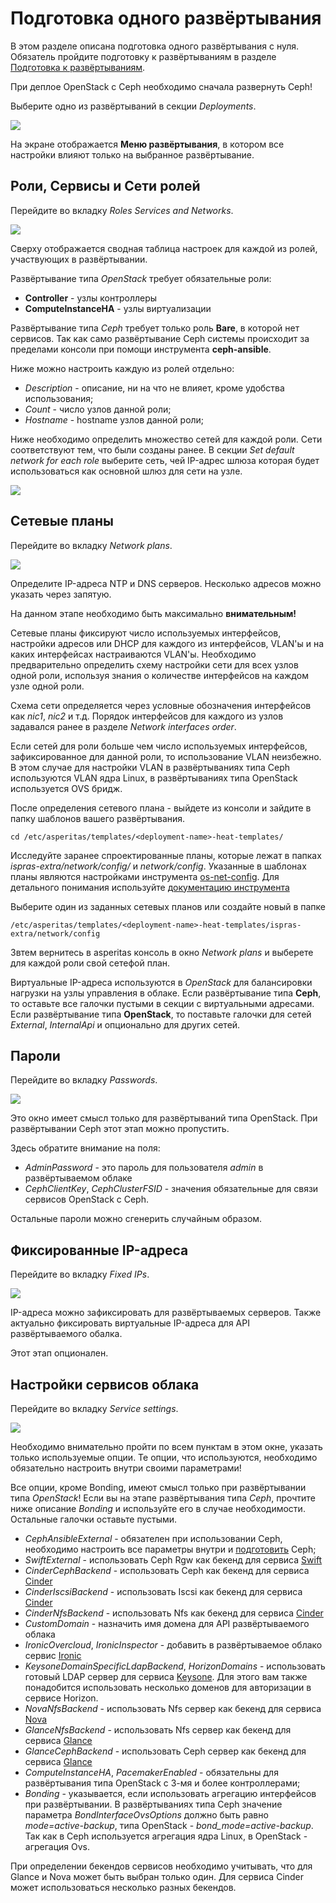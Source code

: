 # Подготовка одного развёртывания

В этом разделе описана подготовка одного развёртывания с нуля. 
Обязатель пройдите подготовку к развёртываниям в разделе [Подготовка к развёртываниям](full-deployment-init).

При деплое OpenStack с Ceph необходимо сначала развернуть Ceph!

Выберите одно из развёртываний в секции _Deployments_.

![](../../images/stack-menu.png)

На экране отображается **Меню развёртывания**, в котором все настройки влияют только на выбранное развёртывание. 

## Роли, Сервисы и Сети ролей 

Перейдите во вкладку _Roles Services and Networks_. 

![](../../images/roles-networks.png)

Сверху отображается сводная таблица настроек для каждой из ролей, участвующих в развёртывании.

Развёртывание типа _OpenStack_ требует обязательные роли:

* **Controller** - узлы контроллеры 
* **ComputeInstanceHA** - узлы виртуализации

Развёртывание типа _Ceph_ требует только роль **Bare**, в которой нет сервисов. 
Так как само развёртывание Ceph системы происходит за пределами консоли при помощи инструмента **ceph-ansible**.

Ниже можно настроить каждую из ролей отдельно:
* _Description_ - описание, ни на что не влияет, кроме удобства использования; 
* _Count_ - число узлов данной роли;
* _Hostname_ - hostname узлов данной роли;

Ниже необходимо определить множество сетей для каждой роли. Сети соответствуют тем, что были созданы ранее.
В секции _Set default network for each role_ выберите сеть, чей IP-адрес шлюза которая будет использоваться как основной шлюз для сети на узле.  

![](../../images/roles-networks-2.png)

## Сетевые планы

Перейдите во вкладку _Network plans_. 

![](../../images/network-plans.png)

Определите IP-адреса NTP и DNS серверов. Несколько адресов можно указать через запятую. 

На данном этапе необходимо быть максимально **внимательным!**

Сетевые планы фиксируют число используемых интерфейсов, настройки адресов или DHCP для каждого из интерфейсов, VLAN'ы и на каких интерфейсах настраиваются VLAN'ы. 
Необходимо предварительно определить схему настройки сети для всех узлов одной роли, используя знания о количестве интерфейсов на каждом узле одной роли.

Схема сети определяется через условные обозначения интерфейсов как _nic1_, _nic2_ и т.д. 
Порядок интерфейсов для каждого из узлов задавался ранее в разделе _Network interfaces order_. 

Если сетей для роли больше чем число используемых интерфейсов, зафиксированное для данной роли, то использование VLAN неизбежно.
В этом случае для настройки VLAN в развёртываниях типа Ceph используются VLAN ядра Linux, в развёртываниях типа OpenStack используется OVS бридж. 

После определения сетевого плана - выйдете из консоли и зайдите в папку шаблонов вашего развёртывания. 
~~~shell
cd /etc/asperitas/templates/<deployment-name>-heat-templates/
~~~

Исследуйте заранее спроектированные планы, которые лежат в папках _ispras-extra/network/config/_ и _network/config_. 
Указанные в шаблонах планы являются настройками инструмента [os-net-config](https://docs.openstack.org/os-net-config/). 
Для детального понимания используйте [документацию инструмента](https://docs.openstack.org/os-net-config/latest/config.html)

Выберите один из заданных сетевых планов или создайте новый в папке 
~~~shell
/etc/asperitas/templates/<deployment-name>-heat-templates/ispras-extra/network/config
~~~

Звтем вернитесь в asperitas консоль в окно _Network plans_ и выберете для каждой роли свой сетефой план.

Виртуальные IP-адреса используются в _OpenStack_ для балансировки нагрузки на узлы управления в облаке. 
Если развёртывание типа **Ceph**, то оставьте все галочки пустыми в секции с виртуальными адресами. 
Если развёртывание типа **OpenStack**, то поставьте галочки для сетей _External_, _InternalApi_ и опционально для других сетей.

## Пароли 

Перейдите во вкладку _Passwords_.

![](../../images/passwords.png)

Это окно имеет смысл только для развёртываний типа OpenStack. При развёртывании Ceph этот этап можно пропустить.

Здесь обратите внимание на поля: 
* _AdminPassword_ - это пароль для пользователя _admin_ в развёртываемом облаке
* _CephClientKey_, _CephClusterFSID_ - значения обязательные для связи сервисов OpenStack с Ceph. 

Остальные пароли можно сгенерить случайным образом.

## Фиксированные IP-адреса

Перейдите во вкладку _Fixed IPs_.

![](../../images/fixed-ips.png)

IP-адреса можно зафиксировать для развёртываемых серверов. Также актуально фиксировать виртуальные IP-адреса для API развёртываемого обалка. 

Этот этап опционален.

## Настройки сервисов облака 

Перейдите во вкладку _Service settings_.

![](../../images/service-settings.png)

Необходимо внимательно пройти по всем пунктам в этом окне, указать только используемые опции. 
Те опции, что используются, необходимо обязательно настроить внутри своими параметрами! 

Все опции, кроме Bonding, имеют смысл только при развёртывании типа _OpenStack_! 
Если вы на этапе развёртывания типа _Ceph_, прочтите ниже описание _Bonding_ и используйте его в случае необходимости. Остальные галочки оставьте пустыми. 

* _CephAnsibleExternal_ - обязателен при использовании Ceph, необходимо настроить все параметры внутри и [подготовить](https://access.redhat.com/documentation/en-us/red_hat_openstack_platform/16.2/html/integrating_an_overcloud_with_an_existing_red_hat_ceph_storage_cluster/assembly-preparing-overcloud-nodes_existing-ceph#proc-configuring-the-existing-ceph-storage-cluster_preparing-overcloud-nodes) Ceph;
* _SwiftExternal_ - использовать Ceph Rgw как бекенд для сервиса [Swift](https://access.redhat.com/documentation/en-us/red_hat_openstack_platform/16.2/html/storage_guide/assembly_configuring-the-object-storage-service_osp-storage-guide)
* _CinderCephBackend_ - использовать Ceph как бекенд для сервиса [Cinder](https://access.redhat.com/documentation/en-us/red_hat_openstack_platform/16.2/html/storage_guide/assembly-configuring-the-block-storage-service_osp-storage-guide)
* _CinderIscsiBackend_ - использовать Iscsi как бекенд для сервиса [Cinder](https://access.redhat.com/documentation/en-us/red_hat_openstack_platform/16.2/html/storage_guide/assembly-configuring-the-block-storage-service_osp-storage-guide)
* _CinderNfsBackend_ - использовать Nfs как бекенд для сервиса [Cinder](https://access.redhat.com/documentation/en-us/red_hat_openstack_platform/16.2/html/storage_guide/assembly-configuring-the-block-storage-service_osp-storage-guide)
* _CustomDomain_ - назначить имя домена для API развёртываемого облака
* _IronicOvercloud_, _IronicInspector_ - добавить в развёртываемое облако сервис [Ironic](https://access.redhat.com/documentation/en-us/red_hat_openstack_platform/16.2/html-single/bare_metal_provisioning/)
* _KeysoneDomainSpecificLdapBackend_, _HorizonDomains_ - использовать готовый LDAP сервер для сервиса [Keysone](https://docs.openstack.org/keystone/latest/admin/configuration.html#integrate-identity-with-ldap).
Для этого вам также понадобится использовать несколько доменов для авторизации в сервисе Horizon.
* _NovaNfsBackend_ - использовать Nfs сервер как бекенд для сервиса [Nova](https://access.redhat.com/documentation/en-us/red_hat_openstack_platform/16.1/html/configuring_the_compute_service_for_instance_creation/assembly_configuring-compute-service-storage_compute-performance)
* _GlanceNfsBackend_ - использовать Nfs сервер как бекенд для сервиса [Glance](https://access.redhat.com/documentation/en-us/red_hat_openstack_platform/16.2/html/advanced_overcloud_customization/assembly_configuring-the-image-import-method-and-shared-staging-area)
* _GlanceCephBackend_ - использовать Ceph сервер как бекенд для сервиса [Glance](https://access.redhat.com/documentation/en-us/red_hat_openstack_platform/16.0/html/overcloud_parameters/image-storage-glance-parameters) 
* _ComputeInstanceHA_, _PacemakerEnabled_ - обязательны для развёртывания типа OpenStack с 3-мя и более контроллерами;
* _Bonding_ - указывается, если использовать агрегацию интерфейсов при развёртывании. 
В развёртываниях типа Ceph значение параметра _BondInterfaceOvsOptions_ должно быть равно _mode=active-backup_, типа OpenStack - _bond_mode=active-backup_. 
Так как в Ceph используется агрегация ядра Linux, в OpenStack - агрегация Ovs.     

При определении бекендов сервисов необходимо учитывать, что для Glance и Nova может быть выбран только один. Для сервиса Cinder может использоваться несколько разных бекендов.
